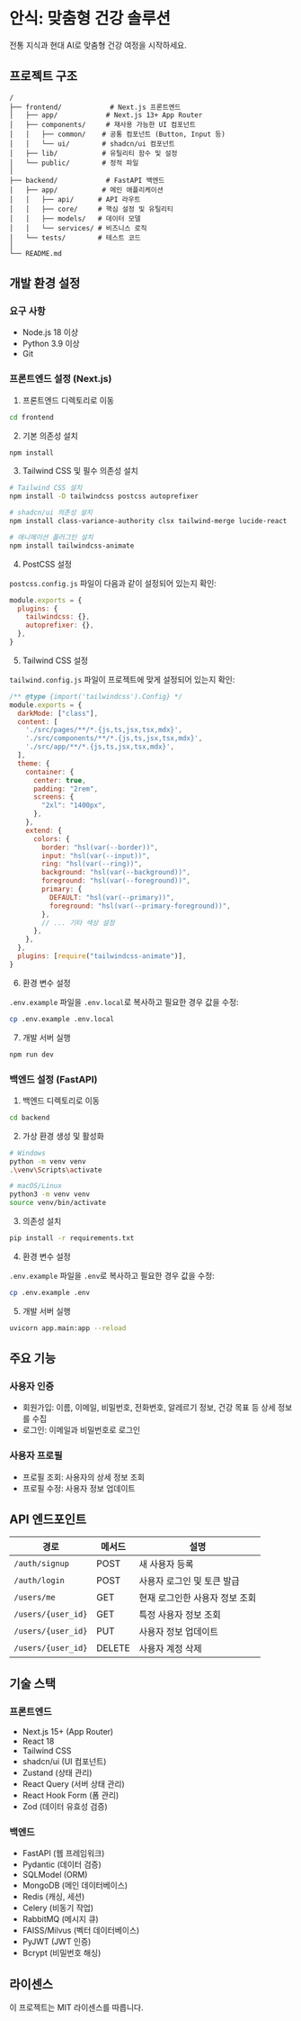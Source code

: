 # 안식: 맞춤형 건강 솔루션

전통 지식과 현대 AI로 맞춤형 건강 여정을 시작하세요.

## 프로젝트 구조

```
/
├── frontend/            # Next.js 프론트엔드
│   ├── app/            # Next.js 13+ App Router
│   ├── components/     # 재사용 가능한 UI 컴포넌트
│   │   ├── common/    # 공통 컴포넌트 (Button, Input 등)
│   │   └── ui/        # shadcn/ui 컴포넌트
│   ├── lib/           # 유틸리티 함수 및 설정
│   └── public/        # 정적 파일
│
├── backend/            # FastAPI 백엔드
│   ├── app/           # 메인 애플리케이션
│   │   ├── api/      # API 라우트
│   │   ├── core/     # 핵심 설정 및 유틸리티
│   │   ├── models/   # 데이터 모델
│   │   └── services/ # 비즈니스 로직
│   └── tests/        # 테스트 코드
│
└── README.md
```

## 개발 환경 설정

### 요구 사항

- Node.js 18 이상
- Python 3.9 이상
- Git

### 프론트엔드 설정 (Next.js)

1. 프론트엔드 디렉토리로 이동

```bash
cd frontend
```

2. 기본 의존성 설치

```bash
npm install
```

3. Tailwind CSS 및 필수 의존성 설치

```bash
# Tailwind CSS 설치
npm install -D tailwindcss postcss autoprefixer

# shadcn/ui 의존성 설치
npm install class-variance-authority clsx tailwind-merge lucide-react

# 애니메이션 플러그인 설치
npm install tailwindcss-animate
```

4. PostCSS 설정

`postcss.config.js` 파일이 다음과 같이 설정되어 있는지 확인:

```javascript
module.exports = {
  plugins: {
    tailwindcss: {},
    autoprefixer: {},
  },
}
```

5. Tailwind CSS 설정

`tailwind.config.js` 파일이 프로젝트에 맞게 설정되어 있는지 확인:

```javascript
/** @type {import('tailwindcss').Config} */
module.exports = {
  darkMode: ["class"],
  content: [
    './src/pages/**/*.{js,ts,jsx,tsx,mdx}',
    './src/components/**/*.{js,ts,jsx,tsx,mdx}',
    './src/app/**/*.{js,ts,jsx,tsx,mdx}',
  ],
  theme: {
    container: {
      center: true,
      padding: "2rem",
      screens: {
        "2xl": "1400px",
      },
    },
    extend: {
      colors: {
        border: "hsl(var(--border))",
        input: "hsl(var(--input))",
        ring: "hsl(var(--ring))",
        background: "hsl(var(--background))",
        foreground: "hsl(var(--foreground))",
        primary: {
          DEFAULT: "hsl(var(--primary))",
          foreground: "hsl(var(--primary-foreground))",
        },
        // ... 기타 색상 설정
      },
    },
  },
  plugins: [require("tailwindcss-animate")],
}
```

6. 환경 변수 설정

`.env.example` 파일을 `.env.local`로 복사하고 필요한 경우 값을 수정:

```bash
cp .env.example .env.local
```

7. 개발 서버 실행

```bash
npm run dev
```

### 백엔드 설정 (FastAPI)

1. 백엔드 디렉토리로 이동

```bash
cd backend
```

2. 가상 환경 생성 및 활성화

```bash
# Windows
python -m venv venv
.\venv\Scripts\activate

# macOS/Linux
python3 -m venv venv
source venv/bin/activate
```

3. 의존성 설치

```bash
pip install -r requirements.txt
```

4. 환경 변수 설정

`.env.example` 파일을 `.env`로 복사하고 필요한 경우 값을 수정:

```bash
cp .env.example .env
```

5. 개발 서버 실행

```bash
uvicorn app.main:app --reload
```

## 주요 기능

### 사용자 인증

- 회원가입: 이름, 이메일, 비밀번호, 전화번호, 알레르기 정보, 건강 목표 등 상세 정보를 수집
- 로그인: 이메일과 비밀번호로 로그인

### 사용자 프로필

- 프로필 조회: 사용자의 상세 정보 조회
- 프로필 수정: 사용자 정보 업데이트

## API 엔드포인트

| 경로 | 메서드 | 설명 |
|------|------|------|
| `/auth/signup` | POST | 새 사용자 등록 |
| `/auth/login` | POST | 사용자 로그인 및 토큰 발급 |
| `/users/me` | GET | 현재 로그인한 사용자 정보 조회 |
| `/users/{user_id}` | GET | 특정 사용자 정보 조회 |
| `/users/{user_id}` | PUT | 사용자 정보 업데이트 |
| `/users/{user_id}` | DELETE | 사용자 계정 삭제 |

## 기술 스택

### 프론트엔드

- Next.js 15+ (App Router)
- React 18
- Tailwind CSS
- shadcn/ui (UI 컴포넌트)
- Zustand (상태 관리)
- React Query (서버 상태 관리)
- React Hook Form (폼 관리)
- Zod (데이터 유효성 검증)

### 백엔드

- FastAPI (웹 프레임워크)
- Pydantic (데이터 검증)
- SQLModel (ORM)
- MongoDB (메인 데이터베이스)
- Redis (캐싱, 세션)
- Celery (비동기 작업)
- RabbitMQ (메시지 큐)
- FAISS/Milvus (벡터 데이터베이스)
- PyJWT (JWT 인증)
- Bcrypt (비밀번호 해싱)

## 라이센스

이 프로젝트는 MIT 라이센스를 따릅니다.
